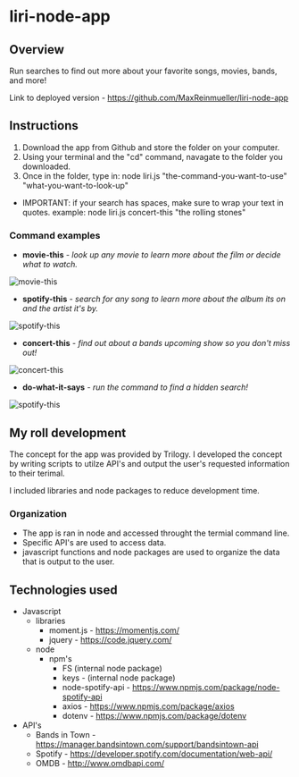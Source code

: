 # liri-node-app

## Overview
Run searches to find out more about your favorite songs, movies, bands, and more!

Link to deployed version - https://github.com/MaxReinmueller/liri-node-app

## Instructions
  1. Download the app from Github and store the folder on your computer.
  1. Using your terminal and the "cd" command, navagate to the folder you downloaded.
  1. Once in the folder, type in: node liri.js "the-command-you-want-to-use" "what-you-want-to-look-up"
  
   * IMPORTANT: if your search has spaces, make sure to wrap your text in quotes. example: node liri.js concert-this "the rolling stones"
      
### Command examples
  * **movie-this** - _look up any movie to learn more about the film or decide what to watch._
  
  ![movie-this](https://github.com/MaxReinmueller/liri-node-app/blob/master/img/rocky.jpg)

  * **spotify-this** - _search for any song to learn more about the album its on and the artist it's by._
 
  ![spotify-this](https://github.com/MaxReinmueller/liri-node-app/blob/master/img/eye_of_the_tiger.jpg)

  * **concert-this** - _find out about a bands upcoming show so you don't miss out!_
   
  ![concert-this](https://github.com/MaxReinmueller/liri-node-app/blob/master/img/rolling_stones.jpg)

  * **do-what-it-says** - _run the command to find a hidden search!_
    
  ![spotify-this](https://github.com/MaxReinmueller/liri-node-app/blob/master/img/do_what_it_says.jpg)
      
## My roll development
The concept for the app was provided by Trilogy. I developed the concept by writing scripts to utilze API's and output the user's requested information to their terimal.

I included libraries and node packages to reduce development time.

### Organization
  * The app is ran in node and accessed throught the termial command line. 
  * Specific API's are used to access data.
  * javascript functions and node packages are used to organize the data that is output to the user.

## Technologies used
 * Javascript
   * libraries
     * moment.js - https://momentjs.com/
     * jquery - https://code.jquery.com/
   * node
     * npm's
       * FS (internal node package)
       * keys - (internal node package)
       * node-spotify-api - https://www.npmjs.com/package/node-spotify-api
       * axios - https://www.npmjs.com/package/axios
       * dotenv - https://www.npmjs.com/package/dotenv
 * API's
   * Bands in Town - https://manager.bandsintown.com/support/bandsintown-api
   * Spotify - https://developer.spotify.com/documentation/web-api/
   * OMDB - http://www.omdbapi.com/
